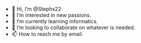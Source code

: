 - 👋 Hi, I’m @Stephs22
- 👀 I’m interested in new passions. 
- 🌱 I’m currently learning informatics. 
- 💞️ I’m looking to collaborate on whatever is needed. 
- 📫 How to reach me by email. 

<!---
Stephs22/Stephs22 is a ✨ special ✨ repository because its `README.md` (this file) appears on your GitHub profile.
You can click the Preview link to take a look at your changes.
--->
